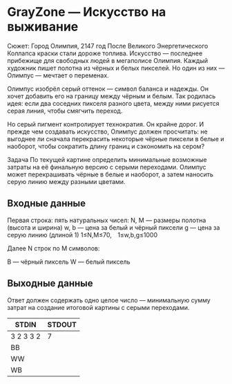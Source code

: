 # GrayZone — Искусство на выживание
Сюжет: Город Олимпия, 2147 год
После Великого Энергетического Коллапса краски стали дороже топлива.
Искусство — последнее прибежище для свободных людей в мегаполисе Олимпия.
Каждый художник пишет полотна из чёрных и белых пикселей. Но один из них — Олимпус — мечтает о переменах.

Олимпус изобрёл серый оттенок — символ баланса и надежды. Он хочет добавить его на границу между чёрным и белым. Так родилась идея: если два соседних пикселя разного цвета, между ними рисуется серая линия, чтобы смягчить переход.

Но серый пигмент контролирует технократия. Он крайне дорог. И прежде чем создавать искусство, Олимпус должен просчитать: не выгоднее ли сначала перекрасить некоторые чёрные пиксели в белые и наоборот, чтобы сократить длину границ и сэкономить на сером?

Задача
По текущей картине определить минимальные возможные затраты на её финальную версию с серыми переходами. Олимпус может перекрашивать чёрные в белые и наоборот, а затем наносить серую линию между разными цветами.

## Входные данные

Первая строка: пять натуральных чисел:
N, M — размеры полотна (высота и ширина)
w, b — цена за белый и чёрный пиксели
g — цена за серую линию (длиной 1)
1≤N,M≤70, 1≤w,b,g≤1000

Далее N строк по M символов:

B — чёрный пиксель
W — белый пиксель
## Выходные данные

Ответ должен содержать одно целое число — минимальную сумму затрат на создание итоговой картины с серыми переходами.

|STDIN|STDOUT|
|-----|------|
|3 2 3 3 2|7|
|BB||
|WW||
|WB||